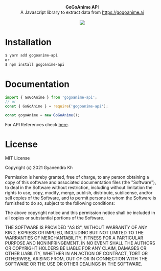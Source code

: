 <p align="center">
  <b>GoGoAnime API</b> <br />
  A Javascript library to extract data from
  <a href="https://gogoanime.ai" target="_blank">https://gogoanime.ai</a> <br />
  <br />
  <a href="https://nodei.co/npm/gogoanime-api/"><img src="https://nodei.co/npm/gogoanime-api.png?downloads=true&downloadRank=true&stars=true"></a>
</p>

# Installation
```bash
$ yarn add gogoanime-api
or
$ npm install gogoanime-api
```

# Documentation
```js
import { GoGoAnime } from 'gogoanime-api';
// or
const { GoGoAnime } = require('gogoanime-api');

const gogoAnime = new GoGoAnime();
```

For API References check [here](https://gyanendrokh.github.io/gogoanime-api).

# License
MIT License

Copyright (c) 2021 Gyanendro Kh

Permission is hereby granted, free of charge, to any person obtaining a copy
of this software and associated documentation files (the "Software"), to deal
in the Software without restriction, including without limitation the rights
to use, copy, modify, merge, publish, distribute, sublicense, and/or sell
copies of the Software, and to permit persons to whom the Software is
furnished to do so, subject to the following conditions:

The above copyright notice and this permission notice shall be included in all
copies or substantial portions of the Software.

THE SOFTWARE IS PROVIDED "AS IS", WITHOUT WARRANTY OF ANY KIND, EXPRESS OR
IMPLIED, INCLUDING BUT NOT LIMITED TO THE WARRANTIES OF MERCHANTABILITY,
FITNESS FOR A PARTICULAR PURPOSE AND NONINFRINGEMENT. IN NO EVENT SHALL THE
AUTHORS OR COPYRIGHT HOLDERS BE LIABLE FOR ANY CLAIM, DAMAGES OR OTHER
LIABILITY, WHETHER IN AN ACTION OF CONTRACT, TORT OR OTHERWISE, ARISING FROM,
OUT OF OR IN CONNECTION WITH THE SOFTWARE OR THE USE OR OTHER DEALINGS IN THE
SOFTWARE.
